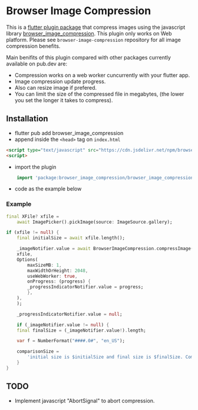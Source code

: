 # Browser Image Compression

This is a [flutter plugin package](https://pub.dev/packages/browser_image_compression) that compress images using the javascript library [browser_image_compression](https://github.com/Donaldcwl/browser-image-compression). This plugin only works on Web platform. Please see `browser-image-compression` repository for all image compression benefits.

Main benifits of this plugin compared with other packages currently available on pub.dev are:
- Compression works on a web worker cuncurrently with your flutter app.
- Image compression update progress.
- Also can resize image if prefered.
- You can limit the size of the compressed file in megabytes, (the lower you set the longer it takes to compress).

## Installation

- flutter pub add browser_image_compression
- append inside the `<head>` tag on `index.html`
```html
<script type="text/javascript" src="https://cdn.jsdelivr.net/npm/browser-image-compression@2.0.2/dist/browser-image-compression.js"></script>
<script>
```
- import the plugin
``` dart
    import 'package:browser_image_compression/browser_image_compression.dart';
```
- code as the example below

### Example

``` dart
final XFile? xfile =
    await ImagePicker().pickImage(source: ImageSource.gallery);

if (xfile != null) {
    final initialSize = await xfile.length();

    _imageNotifier.value = await BrowserImageCompression.compressImage(
    xfile,
    Options(
        maxSizeMB: 1,
        maxWidthOrHeight: 2048,
        useWebWorker: true,
        onProgress: (progress) {
        _progressIndicatorNotifier.value = progress;
        },
    ),
    );

    _progressIndicatorNotifier.value = null;

    if (_imageNotifier.value != null) {
    final finalSize = (_imageNotifier.value!).length;

    var f = NumberFormat("####.0#", "en_US");

    comparisonSize =
        'initial size is $initialSize and final size is $finalSize. Compression of ${f.format(initialSize / finalSize)}x';
    }
}
```

## TODO
- Implement javascript "AbortSignal" to abort compression.


